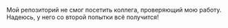 Мой репозиторий не смог посетить коллега, проверяющий мою работу. Надеюсь, у него со второй попытки всё получится!
